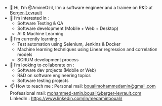 - 👋 Hi, I’m @AmineOzil, I'm a software engineer and a trainee on R&D at [Berger-Levrault](https://www.berger-levrault.com/fr/groupe-berger-levrault/qui-sommes-nous/)
- 👀 I’m interested in :
  - Software Testing & QA 
  - Software development (Mobile + Web + Desktop)
  - AI & Machine Learning
- 🌱 I’m currently learning :
  - Test automation using Selenium, Jenkins & Docker
  - Machine learning techniques using Linear regression and correlation models
  - SCRUM development process
- 💞️ I’m looking to collaborate on :
  - Software dev projects (Mobile or Web)
  - R&D on software engineering topics
  - Software testing projects
- 📫 How to reach me :
Personal mail: boualimohammedamin@gmail.com
Professional mail: mohammed-amin.bouali@berger-levrault.com
LinkedIn : https://www.linkedin.com/in/medaminbouali/


<!---
AmineOzil/AmineOzil is a ✨ special ✨ repository because its `README.md` (this file) appears on your GitHub profile.
You can click the Preview link to take a look at your changes.
--->
